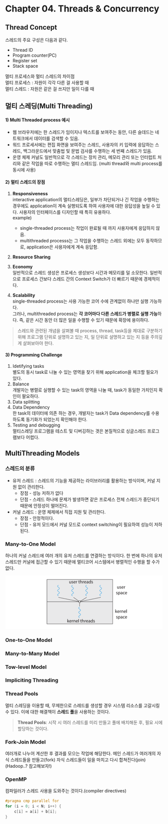 # Chapter 04. Threads & Concurrency
## **Thread Concept**
스레드의 주요 구성은 다음과 같다.
* Thread ID
* Program counter(PC)
* Register set
* Stack space

멀티 프로세스와 멀티 스레드의 차이점   
멀티 프로세스 : 자원이 각각 다른 걸 사용할 때  
멀티 스레드 : 자원은 같은 걸 쓰지만 일이 다를 때  

## **멀티 스레딩(Multi Threading)**
#### 1) Multi Threaded process 예시
* 웹 브라우저에는 한 스레드가 임이지나 텍스트를 보여주는 동안, 다른 슬데드는 네트워크에서 데이터를 검색할 수 있음.
* 워드 프로세서에는 편집 화면을 보여주는 스레드, 사용자의 키 입력에 응답하는 스레드, 백그라운드에서 맞춤법 및 문법 검사를 수행하는 세 번째 스레드가 있음.   
* 운영 체제 커널도 일반적으로 각 스레드는 장치 관리, 메모리 관리 또는 인터럽트 처리와 같은 작업을 따로 수행하는 멀티 스레드임. (multi thread와 multi process를 동시에 사용)

#### 2) 멀티 스레드의 장점
1) **Responsiveness**  
interactive application의 멀티스레딩은, 일부가 차단되거나 긴 작업을 수행하는 경우에도 application이 계속 실행되도록 하여 사용자에 대한 응답성을 높일 수 있다. 사용자의 인터페이스를 디자인할 때 특히 유용하다.   
example)  
    * single-threaded process는 작업이 완료될 때 까지 사용자에게 응답하지 않음.
    * multithreaded processs는 그 작업을 수행하는 스레드 외에는 모두 동작하므로, application은 사용자에게 계속 응답함.  

2) **Resource Sharing**
3) **Economy**  
일반적으로 스레드 생성은 프로세스 생성보다 시간과 메모리를 덜 소모한다. 일반적으로 프로세스 간보다 스레드 간의 Context Switch가 더 빠르기 때문에 경제적이다.

4) **Scalability**  
single-threaded process는 사용 가능한 코어 수에 관계없이 하나만 실행 가능하다.  
그러나, multithreaded process는 **각 코어마다 다른 스레드가 병렬로 실행 가능**하다. 즉, 같은 시간 동안 더 많은 일을 수행할 수 있기 때문에 확장에 용이하다.
> 스레드와 관련된 개념을 살펴볼 때 process, thread, task등을 제대로 구분하기 위해 프로그램 단위로 설명하고 있는 지, 일 단위로 설명하고 있는 지 등을 주의깊게 살펴보아야 한다.

 #### 3) Programming Challenge
 1. Idetifying tasks  
 별도의 동시 task로 나눌 수 있는 영역을 찾기 위해 application을 체크할 필요가 있다.
 2. Balance  
 개발자는 병렬로 실행할 수 있는 task의 영역을 나눌 때, task가 동일한 가치인지 확인이 팔요하다. 
 3. Data splitting
 4. Data Dependency  
 한 task의 데이터에 의존 하는 경우, 개발자는 task가 Data dependency를 수용하도록 동기화가 되었는지 확인해야 한다.
 5. Testing and debugging  
 멀티스레딩 프로그램을 테스트 및 디버깅하는 겻은 본질적으로 싱글스레드 프로그램보다 어렵다.

## **MultiThreading Models**
### 스레드의 분류
* 유저 스레드 : 스레드의 기능을 제공하는 라이브러리를 활용하는 방식이며, 커널 지원 없이 관리한다.  
    * 장점 - 성능 저하가 없다
    * 단점 - 스레드 하나에 문제가 발생하면 같은 프로세스 전체 스레드가 중단되기 때문에 안정성이 떨어진다.
* 커널 스레드 : 운영 체제에서 직접 지원 및 관리한다.  
    * 장점 - 안정적이다.
    * 단점 - 유저 모드에서 커널 모드로 context switching이 필요하여 성능이 저하된다.  

### Many-to-One Model
하나의 커널 스레드에 여러 개의 유저 스레드를 연결하는 방식이다. 한 번에 하나의 유저 스레드만 커널에 접근할 수 있기 때문에 멀티코어 시스템에서 병렬적인 수행을 할 수가 없다.


![](/image/os_01.png)





### One-to-One Model
### Many-to-Many Model
### Tow-level Model

### Impliciting Threading

### Thread Pools
멀티 스레딩을 이용할 때, 무제한으로 스레드를 생성할 경우 시스템 리소스를 고갈시킬 수 있다. 이에 대한 해결책이 **스레드 풀**을 사용하는 것이다.
>**Thread Pools**: 시작 시 여러 스레드를 미리 만들고 풀에 배치해둔 후, 필요 시에 할당하는 것이다. 

### Fork-Join Model
여러개로 나누어 계산한 후 결과를 모으는 작업에 해당한다. 메인 스레드가 여러개의 자식 스레드들을 만들고(fork) 자식 스레드들이 일을 마치고 다시 합쳐진다(join)
(Hadoop..? 참고해보자!)

### OpenMP
컴파일러가 스레드 사용을 도와주는 것이다.(compiler directives)
```C
#pragma cmp parallel for
for (i = 0; i < N; i++) {
    c[i] = a[i] + b[i];
}
```


